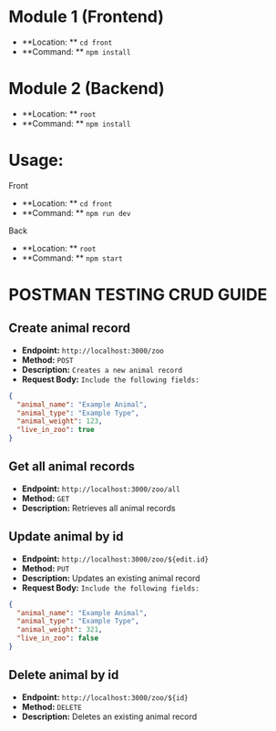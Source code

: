 # Module 1 (Frontend)

- **Location: ** `cd front`
- **Command: ** `npm install`

# Module 2 (Backend)

- **Location: ** `root`
- **Command: ** `npm install`

# Usage:

Front

- **Location: ** `cd front`
- **Command: ** `npm run dev`

Back

- **Location: ** `root`
- **Command: ** `npm start`

# **POSTMAN TESTING CRUD GUIDE**

## Create animal record

- **Endpoint:** `http://localhost:3000/zoo`
- **Method:** `POST`
- **Description:** `Creates a new animal record`
- **Request Body:** `Include the following fields:`

```json
{
  "animal_name": "Example Animal",
  "animal_type": "Example Type",
  "animal_weight": 123,
  "live_in_zoo": true
}
```

## Get all animal records

- **Endpoint:** `http://localhost:3000/zoo/all`
- **Method:** `GET`
- **Description:** Retrieves all animal records

## Update animal by id

- **Endpoint:** `http://localhost:3000/zoo/${edit.id}`
- **Method:** `PUT`
- **Description:** Updates an existing animal record
- **Request Body:** `Include the following fields:`

```json
{
  "animal_name": "Example Animal",
  "animal_type": "Example Type",
  "animal_weight": 321,
  "live_in_zoo": false
}
```

## Delete animal by id

- **Endpoint:** `http://localhost:3000/zoo/${id}`
- **Method:** `DELETE`
- **Description:** Deletes an existing animal record
